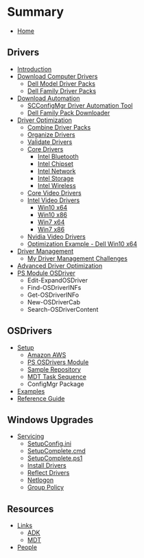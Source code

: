 # Summary

* [Home](README.md)

## Drivers

* [Introduction](drivers/README.md)
* [Download Computer Drivers](drivers/download-computer-drivers/README.md)
  * [Dell Model Driver Packs](drivers/download-computer-drivers/dell-model.md)
  * [Dell Family Driver Packs](drivers/download-computer-drivers/dell-family.md)
* [Download Automation](drivers/download-automation/README.md)
  * [SCConfigMgr Driver Automation Tool](drivers/download-automation/scconfigmgr.md)
  * [Dell Family Pack Downloader](drivers/download-automation/dell-family-pack-downloader.md)
* [Driver Optimization](drivers/driver-optimization/README.md)
  * [Combine Driver Packs](drivers/driver-optimization/combine-driver-packs.md)
  * [Organize Drivers](drivers/driver-optimization/organize-drivers.md)
  * [Validate Drivers](drivers/driver-optimization/validate-drivers.md)
  * [Core Drivers](drivers/driver-optimization/core-drivers/README.md)
    * [Intel Bluetooth](drivers/driver-optimization/core-drivers/intel-bluetooth.md)
    * [Intel Chipset](drivers/driver-optimization/core-drivers/intel-chipset.md)
    * [Intel Network](drivers/driver-optimization/core-drivers/intel-network.md)
    * [Intel Storage](drivers/driver-optimization/core-drivers/intel-storage.md)
    * [Intel Wireless](drivers/driver-optimization/core-drivers/intel-wireless.md)
  * [Core Video Drivers](drivers/driver-optimization/core-video-drivers/README.md)
  * [Intel Video Drivers](drivers/download-hardware-drivers/intel-video-drivers/README.md)
    * [Win10 x64](drivers/download-hardware-drivers/intel-video-drivers/win10-x64.md)
    * [Win10 x86](drivers/download-hardware-drivers/intel-video-drivers/win10-x86.md)
    * [Win7 x64](drivers/download-hardware-drivers/intel-video-drivers/win7-x64.md)
    * [Win7 x86](drivers/download-hardware-drivers/intel-video-drivers/win7-x86.md)
  * [Nvidia Video Drivers](drivers/download-hardware-drivers/nvidia-video-drivers/README.md)
  * [Optimization Example - Dell Win10 x64](drivers/driver-optimization/optimization-example.md)
* [Driver Management](drivers/driver-management/README.md)
  * [My Driver Management Challenges](drivers/driver-management/my-driver-management-challenges.md)
* [Advanced Driver Optimization](drivers/advanced-driver-optimization/README.md)
* [PS Module OSDriver](psmodule/osdriver/README.md)
  * Edit-ExpandOSDriver
  * Find-OSDriverINFs
  * Get-OSDriverINFo
  * New-OSDriverCab
  * Search-OSDriverContent

## OSDrivers

* [Setup](osdrivers/setup/README.md)
  * [Amazon AWS](osdrivers/setup/amazon-aws.md)
  * [PS OSDrivers Module](osdrivers/setup/ps-osdrivers-module.md)
  * [Sample Repository](osdrivers/setup/sample-repository.md)
  * [MDT Task Sequence](osdrivers/setup/mdt-task-sequence.md)
  * ConfigMgr Package
* [Examples](osdrivers/examples/README.md)
* [Reference Guide](osdrivers/reference-guide/README.md)

## Windows Upgrades

* [Servicing](/windows-upgrades/servicing/README.md)
  * [SetupConfig.ini](/windows-upgrades/servicing/setupconfigini.md)
  * [SetupComplete.cmd](windows-upgrades/servicing/setupcompletecmd.md)
  * [SetupComplete.ps1](windows-upgrades/servicing/setupcompleteps1.md)
  * [Install Drivers](windows-upgrades/servicing/install-drivers.md)
  * [Reflect Drivers](windows-upgrades/servicing/reflect-drivers.md)
  * [Netlogon](windows-upgrades/servicing/netlogon.md)
  * [Group Policy](windows-upgrades/servicing/group-policy.md)

## Resources

* [Links](resources/links/README.md)
  * [ADK](resources/links/ADK.md)
  * [MDT](resources/links/MDT.md)
* [People](resources/people/README.md)

